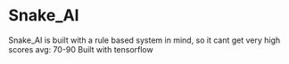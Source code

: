 # Snake_AI
Snake_AI is built with a rule based system in mind, so it cant get very high scores avg: 70-90
Built with tensorflow
